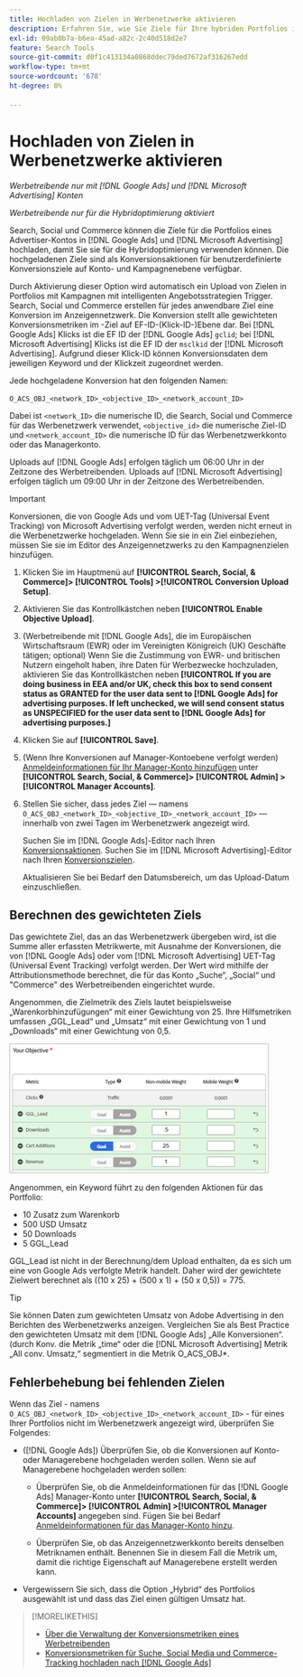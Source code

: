 ```yaml
---
title: Hochladen von Zielen in Werbenetzwerke aktivieren
description: Erfahren Sie, wie Sie Ziele für Ihre hybriden Portfolios in  [!DNL Google Ads] / [!DNL Microsoft Advertising] hochladen.
exl-id: 09ab0b7a-b6ea-45ad-a82c-2c40d518d2e7
feature: Search Tools
source-git-commit: d0f1c413134a0868ddec79ded7672af316267edd
workflow-type: tm+mt
source-wordcount: '678'
ht-degree: 0%

---
```


# Hochladen von Zielen in Werbenetzwerke aktivieren

*Werbetreibende nur mit [!DNL Google Ads] und [!DNL Microsoft Advertising] Konten*

*Werbetreibende nur für die Hybridoptimierung aktiviert*

Search, Social und Commerce können die Ziele für die Portfolios eines Advertiser-Kontos in [!DNL Google Ads] und [!DNL Microsoft Advertising] hochladen, damit Sie sie für die Hybridoptimierung verwenden können. Die hochgeladenen Ziele sind als Konversionsaktionen für benutzerdefinierte Konversionsziele auf Konto- und Kampagnenebene verfügbar.

Durch Aktivierung dieser Option wird automatisch ein Upload von Zielen in Portfolios mit Kampagnen mit intelligenten Angebotsstrategien Trigger. Search, Social und Commerce erstellen für jedes anwendbare Ziel eine Konversion im Anzeigennetzwerk. Die Konversion stellt alle gewichteten Konversionsmetriken im -Ziel auf EF-ID-(Klick-ID-)Ebene dar. Bei [!DNL Google Ads] Klicks ist die EF ID der [!DNL Google Ads] `gclid`; bei [!DNL Microsoft Advertising] Klicks ist die EF ID der `msclkid` der [!DNL Microsoft Advertising]. Aufgrund dieser Klick-ID können Konversionsdaten dem jeweiligen Keyword und der Klickzeit zugeordnet werden.

Jede hochgeladene Konversion hat den folgenden Namen:

`O_ACS_OBJ_<network_ID>_<objective_ID>_<network_account_ID>`

Dabei ist `<network_ID>` die numerische ID, die Search, Social und Commerce für das Werbenetzwerk verwendet, `<objective_id>` die numerische Ziel-ID und `<network_account_ID>` die numerische ID für das Werbenetzwerkkonto oder das Managerkonto.

Uploads auf [!DNL Google Ads] erfolgen täglich um 06:00 Uhr in der Zeitzone des Werbetreibenden. Uploads auf [!DNL Microsoft Advertising] erfolgen täglich um 09:00 Uhr in der Zeitzone des Werbetreibenden.

>[!IMPORTANT]
>
>Konversionen, die von Google Ads und vom UET-Tag (Universal Event Tracking) von Microsoft Advertising verfolgt werden, werden nicht erneut in die Werbenetzwerke hochgeladen. Wenn Sie sie in ein Ziel einbeziehen, müssen Sie sie im Editor des Anzeigennetzwerks zu den Kampagnenzielen hinzufügen.

1. Klicken Sie im Hauptmenü auf **[!UICONTROL Search, Social, & Commerce]> [!UICONTROL Tools] >[!UICONTROL Conversion Upload Setup]**.

1. Aktivieren Sie das Kontrollkästchen neben **[!UICONTROL Enable Objective Upload]**.

1. (Werbetreibende mit [!DNL Google Ads], die im Europäischen Wirtschaftsraum (EWR) oder im Vereinigten Königreich (UK) Geschäfte tätigen; optional) Wenn Sie die Zustimmung von EWR- und britischen Nutzern eingeholt haben, ihre Daten für Werbezwecke hochzuladen, aktivieren Sie das Kontrollkästchen neben **[!UICONTROL If you are doing business in EEA and/or UK, check this box to send consent status as GRANTED for the user data sent to [!DNL Google Ads] for advertising purposes. If left unchecked, we will send consent status as UNSPECIFIED for the user data sent to [!DNL Google Ads] for advertising purposes.]**

1. Klicken Sie auf **[!UICONTROL Save]**.

1. (Wenn Ihre Konversionen auf Manager-Kontoebene verfolgt werden) [Anmeldeinformationen für Ihr Manager-Konto hinzufügen](/help/search-social-commerce/admin/manager-accounts.md) unter **[!UICONTROL Search, Social, & Commerce]> [!UICONTROL Admin] >[!UICONTROL Manager Accounts]**.

1. Stellen Sie sicher, dass jedes Ziel — namens `O_ACS_OBJ_<network_ID>_<objective_ID>_<network_account_ID>` — innerhalb von zwei Tagen im Werbenetzwerk angezeigt wird.

   Suchen Sie im [!DNL Google Ads]-Editor nach Ihren [Konversionsaktionen](https://support.google.com/google-ads/answer/11461796). Suchen Sie im [!DNL Microsoft Advertising]-Editor nach Ihren [Konversionszielen](https://help.ads.microsoft.com/#apex/ads/en/56709).

   Aktualisieren Sie bei Bedarf den Datumsbereich, um das Upload-Datum einzuschließen.

## Berechnen des gewichteten Ziels

Das gewichtete Ziel, das an das Werbenetzwerk übergeben wird, ist die Summe aller erfassten Metrikwerte, mit Ausnahme der Konversionen, die von [!DNL Google Ads] oder vom [!DNL Microsoft Advertising] UET-Tag (Universal Event Tracking) verfolgt werden. Der Wert wird mithilfe der Attributionsmethode berechnet, die für das Konto „Suche“, „Social“ und &quot;Commerce&quot; des Werbetreibenden eingerichtet wurde.

Angenommen, die Zielmetrik des Ziels lautet beispielsweise „Warenkorbhinzufügungen“ mit einer Gewichtung von 25. Ihre Hilfsmetriken umfassen „GGL_Lead“ und „Umsatz“ mit einer Gewichtung von 1 und „Downloads“ mit einer Gewichtung von 0,5.

![Beispiel eines gewichteten Ziels](/help/search-social-commerce/assets/objective-example.png "Beispiel eines gewichteten Ziels")

Angenommen, ein Keyword führt zu den folgenden Aktionen für das Portfolio:

* 10 Zusatz zum Warenkorb
* 500 USD Umsatz
* 50 Downloads
* 5 GGL_Lead

GGL_Lead ist nicht in der Berechnung/dem Upload enthalten, da es sich um eine von Google Ads verfolgte Metrik handelt. Daher wird der gewichtete Zielwert berechnet als ((10 x 25) + (500 x 1) + (50 x 0,5)) = 775.

>[!TIP]
>
>Sie können Daten zum gewichteten Umsatz von Adobe Advertising in den Berichten des Werbenetzwerks anzeigen. Vergleichen Sie als Best Practice den gewichteten Umsatz mit dem [!DNL Google Ads] „Alle Konversionen“. (durch Konv. die Metrik „time“ oder die [!DNL Microsoft Advertising] Metrik „All conv. Umsatz,“ segmentiert in die Metrik O_ACS_OBJ*.<!--clarify -->

## Fehlerbehebung bei fehlenden Zielen

Wenn das Ziel - namens `O_ACS_OBJ_<network_ID>_<objective_ID>_<network_account_ID>` - für eines Ihrer Portfolios nicht im Werbenetzwerk angezeigt wird, überprüfen Sie Folgendes:

* ([!DNL Google Ads]) Überprüfen Sie, ob die Konversionen auf Konto- oder Managerebene hochgeladen werden sollen. Wenn sie auf Managerebene hochgeladen werden sollen:

   * Überprüfen Sie, ob die Anmeldeinformationen für das [!DNL Google Ads] Manager-Konto unter **[!UICONTROL Search, Social, & Commerce]> [!UICONTROL Admin] >[!UICONTROL Manager Accounts]** angegeben sind. Fügen Sie bei Bedarf [Anmeldeinformationen für das Manager-Konto hinzu](/help/search-social-commerce/admin/manager-accounts.md).

   * Überprüfen Sie, ob das Anzeigennetzwerkkonto bereits denselben Metriknamen enthält. Benennen Sie in diesem Fall die Metrik um, damit die richtige Eigenschaft auf Managerebene erstellt werden kann.

* Vergewissern Sie sich, dass die Option „Hybrid“ des Portfolios ausgewählt ist und dass das Ziel einen gültigen Umsatz hat.

>[!MORELIKETHIS]
>
>* [Über die Verwaltung der Konversionsmetriken eines Werbetreibenden](/help/search-social-commerce/admin/conversion-metrics/conversion-metric-about.md)
>* [Konversionsmetriken für Suche, Social Media und Commerce-Tracking hochladen nach [!DNL Google Ads]](conversion-metrics-upload-to-google.md)
